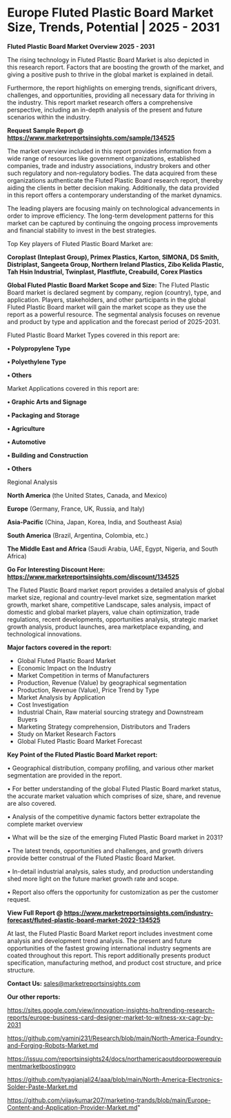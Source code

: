 # Europe Fluted Plastic Board Market Size, Trends, Potential | 2025 - 2031

<Strong> Fluted Plastic Board Market Overview 2025 - 2031</strong>

The rising technology in Fluted Plastic Board Market is also depicted in this research report. Factors that are boosting the growth of the market, and giving a positive push to thrive in the global market is explained in detail.

Furthermore, the report highlights on emerging trends, significant drivers, challenges, and opportunities, providing all necessary data for thriving in the industry. This report market research offers a comprehensive perspective, including an in-depth analysis of the present and future scenarios within the industry.

<strong>Request Sample Report @ <a href=https://www.marketreportsinsights.com/sample/134525>https://www.marketreportsinsights.com/sample/134525</a></strong>

The market overview included in this report provides information from a wide range of resources like government organizations, established companies, trade and industry associations, industry brokers and other such regulatory and non-regulatory bodies. The data acquired from these organizations authenticate the Fluted Plastic Board research report, thereby aiding the clients in better decision making. Additionally, the data provided in this report offers a contemporary understanding of the market dynamics.

The leading players are focusing mainly on technological advancements in order to improve efficiency. The long-term development patterns for this market can be captured by continuing the ongoing process improvements and financial stability to invest in the best strategies.

Top Key players of Fluted Plastic Board Market are:

<strong>Coroplast (Inteplast Group), Primex Plastics, Karton, SIMONA, DS Smith, Distriplast, Sangeeta Group, Northern Ireland Plastics, Zibo Kelida Plastic, Tah Hsin Industrial, Twinplast, Plastflute, Creabuild, Corex Plastics</strong>

<strong><b>Global Fluted Plastic Board Market Scope and Size:</b></strong>
The Fluted Plastic Board market is declared segment by company, region (country), type, and application. Players, stakeholders, and other participants in the global Fluted Plastic Board market will gain the market scope as they use the report as a powerful resource. The segmental analysis focuses on revenue and product by type and application and the forecast period of 2025-2031.

Fluted Plastic Board Market Types covered in this report are:

<strong>• Polypropylene Type

• Polyethylene Type

• Others</strong>

Market Applications covered in this report are:

<strong>• Graphic Arts and Signage

• Packaging and Storage

• Agriculture

• Automotive

• Building and Construction

• Others</strong> 

Regional Analysis

<strong>North America</strong> (the United States, Canada, and Mexico)

<strong>Europe</strong> (Germany, France, UK, Russia, and Italy)

<strong>Asia-Pacific</strong> (China, Japan, Korea, India, and Southeast Asia)

<strong>South America</strong> (Brazil, Argentina, Colombia, etc.)

<strong>The Middle East and Africa</strong> (Saudi Arabia, UAE, Egypt, Nigeria, and South Africa)

<strong>Go For Interesting Discount Here: <a href=https://www.marketreportsinsights.com/discount/134525>https://www.marketreportsinsights.com/discount/134525</a></strong>

The Fluted Plastic Board market report provides a detailed analysis of global market size, regional and country-level market size, segmentation market growth, market share, competitive Landscape, sales analysis, impact of domestic and global market players, value chain optimization, trade regulations, recent developments, opportunities analysis, strategic market growth analysis, product launches, area marketplace expanding, and technological innovations.

<strong><b>Major factors covered in the report:</b></strong>
<ul>
  <li>Global Fluted Plastic Board Market </li>
  <li>Economic Impact on the Industry</li>
  <li>Market Competition in terms of Manufacturers</li>
  <li>Production, Revenue (Value) by geographical segmentation</li>
  <li>Production, Revenue (Value), Price Trend by Type</li>
  <li>Market Analysis by Application</li>
  <li>Cost Investigation</li>
  <li>Industrial Chain, Raw material sourcing strategy and Downstream Buyers</li>
  <li>Marketing Strategy comprehension, Distributors and Traders</li>
  <li>Study on Market Research Factors</li>
  <li>Global Fluted Plastic Board Market Forecast</li>
</ul>

<strong><b>Key Point of the Fluted Plastic Board Market report:</b></strong>

• Geographical distribution, company profiling, and various other market segmentation are provided in the report.

• For better understanding of the global Fluted Plastic Board market status, the accurate market valuation which comprises of size, share, and revenue are also covered.

• Analysis of the competitive dynamic factors better extrapolate the complete market overview

• What will be the size of the emerging Fluted Plastic Board market in 2031?

• The latest trends, opportunities and challenges, and growth drivers provide better construal of the Fluted Plastic Board Market.

• In-detail industrial analysis, sales study, and production understanding shed more light on the future market growth rate and scope.

• Report also offers the opportunity for customization as per the customer request.

<strong><b>View Full Report @ <a href=https://www.marketreportsinsights.com/industry-forecast/fluted-plastic-board-market-2022-134525>https://www.marketreportsinsights.com/industry-forecast/fluted-plastic-board-market-2022-134525</a></b></strong>


At last, the Fluted Plastic Board Market report includes investment come analysis and development trend analysis. The present and future opportunities of the fastest growing international industry segments are coated throughout this report. This report additionally presents product specification, manufacturing method, and product cost structure, and price structure.

<strong>Contact Us:</strong>
sales@marketreportsinsights.com

<strong>Our other reports:</strong>

<a href=https://sites.google.com/view/innovation-insights-hq/trending-research-reports/europe-business-card-designer-market-to-witness-xx-cagr-by-2031>https://sites.google.com/view/innovation-insights-hq/trending-research-reports/europe-business-card-designer-market-to-witness-xx-cagr-by-2031</a>

<a href=https://github.com/yamini231/Research/blob/main/North-America-Foundry-and-Forging-Robots-Market.md>https://github.com/yamini231/Research/blob/main/North-America-Foundry-and-Forging-Robots-Market.md</a>

<a href=https://issuu.com/reportsinsights24/docs/northamericaoutdoorpowerequipmentmarketboostinggro>https://issuu.com/reportsinsights24/docs/northamericaoutdoorpowerequipmentmarketboostinggro</a>

<a href=https://github.com/tyagianjali24/aaa/blob/main/North-America-Electronics-Solder-Paste-Market.md>https://github.com/tyagianjali24/aaa/blob/main/North-America-Electronics-Solder-Paste-Market.md</a>

<a href=https://github.com/vijaykumar207/marketing-trands/blob/main/Europe-Content-and-Application-Provider-Market.md>https://github.com/vijaykumar207/marketing-trands/blob/main/Europe-Content-and-Application-Provider-Market.md</a>"

